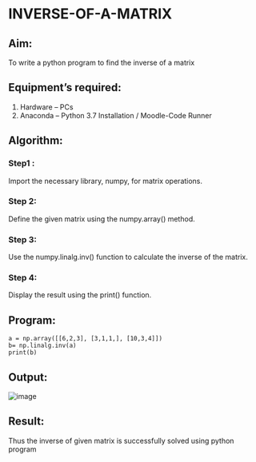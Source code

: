 # INVERSE-OF-A-MATRIX
## Aim:
To write a python program to find the inverse of a matrix
## Equipment’s required:
1. 	Hardware – PCs
2. 	Anaconda – Python 3.7 Installation / Moodle-Code Runner
## Algorithm:
### Step1 : 
Import the necessary library, numpy, for matrix operations.
### Step 2: 
Define the given matrix using the numpy.array() method.
### Step 3: 
Use the numpy.linalg.inv() function to calculate the inverse of the matrix.
### Step 4: 
Display the result using the print() function.



## Program:
```import numpy as np
a = np.array([[6,2,3], [3,1,1,], [10,3,4]])
b= np.linalg.inv(a)
print(b)
```
## Output:
![image](https://github.com/user-attachments/assets/7f1994c1-3710-4837-bc99-536ee7ebad91)

## Result:
Thus the inverse of given matrix is successfully solved using python program

